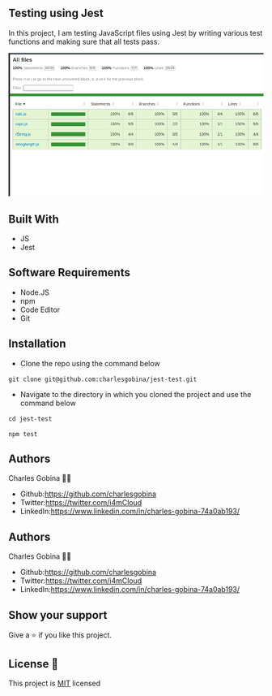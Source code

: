 ## Testing using Jest
In this project, I am testing JavaScript files using Jest by writing various test functions and making sure that all tests pass.

![Tests](assets/images/tests.png)

## Built With
* JS
* Jest


## Software Requirements
* Node.JS
* npm
* Code Editor
* Git

## Installation
* Clone the repo using the command below

```
git clone git@github.com:charlesgobina/jest-test.git
```

* Navigate to the directory in which you cloned the project and use the command below

```
cd jest-test
```

```
npm test
```

## Authors
Charles Gobina :student: 
* Github:https://github.com/charlesgobina 
* Twitter:https://twitter.com/i4mCloud
* LinkedIn:https://www.linkedin.com/in/charles-gobina-74a0ab193/

## Authors
Charles Gobina :student: 
* Github:https://github.com/charlesgobina 
* Twitter:https://twitter.com/i4mCloud
* LinkedIn:https://www.linkedin.com/in/charles-gobina-74a0ab193/

## Show your support
Give a 	:star: if you like this project.

## License :memo:
This project is [MIT](https://github.com/microverseinc/readme-template/blob/master/MIT.md) licensed